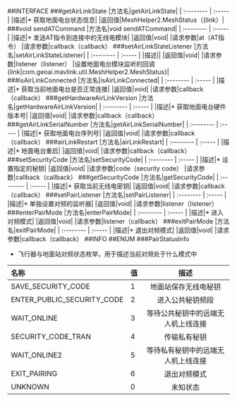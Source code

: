 ##INTERFACE
###getAirLinkState
|方法名|getAirLinkState|
| :--------  | :-----  |
|描述|* 获取地面电台状态信息|
|返回值|MeshHelper2.MeshStatus（{link）|
###void sendATCommand
|方法名|void sendATCommand|
| :--------  | :-----  |
|描述|* 发送AT指令到连接中的无线电模块|
|返回值|void|
|请求参数|at（AT指令）
|请求参数|callback（callback）
###setAirLinkStateListener
|方法名|setAirLinkStateListener|
| :--------  | :-----  |
|描述||
|返回值|void|
|请求参数|listener（listener）
|设置地面电台模块监听的回调{link|com.geoai.mavlink.util.MeshHelper2.MeshStatus}|
###isAirLinkConnected
|方法名|isAirLinkConnected|
| :--------  | :-----  |
|描述|* 获取当前地面电台是否正常连接|
|返回值|void|
|请求参数|callback（callback）
###getHardwareAirLinkVersion
|方法名|getHardwareAirLinkVersion|
| :--------  | :-----  |
|描述|* 获取地面电台硬件版本号|
|返回值|void|
|请求参数|callback（callback）
###getAirLinkSerialNumber
|方法名|getAirLinkSerialNumber|
| :--------  | :-----  |
|描述|* 获取地面电台序列号|
|返回值|void|
|请求参数|callback（callback）
###airLinkRestart
|方法名|airLinkRestart|
| :--------  | :-----  |
|描述|* 地面电台重启|
|返回值|void|
|请求参数|callback（callback）
###setSecurityCode
|方法名|setSecurityCode|
| :--------  | :-----  |
|描述|* 设置指定的秘钥|
|返回值|void|
|请求参数|code（security code）
|请求参数|callback（callback）
###getSecurityCode
|方法名|getSecurityCode|
| :--------  | :-----  |
|描述|* 获取当前无线电密钥|
|返回值|void|
|请求参数|callback（callback）
###setPairListener
|方法名|setPairListener|
| :--------  | :-----  |
|描述|* 单独设置对频的监听器|
|返回值|void|
|请求参数|listener（listener）
###enterPairMode
|方法名|enterPairMode|
| :--------  | :-----  |
|描述|* 进入对频模式|
|返回值|void|
|请求参数|listener（callback）
###exitPairMode
|方法名|exitPairMode|
| :--------  | :-----  |
|描述|* 退出对频模式|
|返回值|void|
|请求参数|callback（callback）
##INFO
##ENUM
###PairStatusInfo
 * 飞行器与地面站对频状态枚举，用于描述当前对频处于什么模式中

|名称|值|描述|
| :--------  | :-----  | :----:  |
|SAVE_SECURITY_CODE|1|地面站保存无线电秘钥|
|ENTER_PUBLIC_SECURITY_CODE|2|进入公共秘钥频段|
|WAIT_ONLINE|3|等待公共秘钥中的远端无人机上线连接|
|SECURITY_CODE_TRAN|4|传输私有秘钥|
|WAIT_ONLINE2|5|等待私有秘钥中的远端无人机上线连接|
|EXIT_PAIRING|6|退出对频模式|
|UNKNOWN|0|未知状态|
